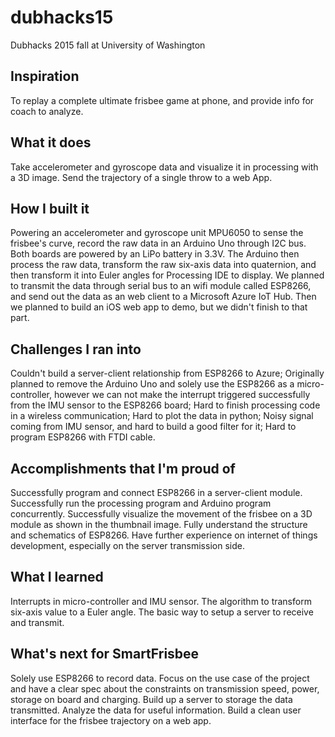 # dubhacks15
Dubhacks 2015 fall at University of Washington

## Inspiration
To replay a complete ultimate frisbee game at phone, and provide info for coach to analyze.

## What it does
Take accelerometer and gyroscope data and visualize it in processing with a 3D image. Send the trajectory of a single throw to a web App.

## How I built it
Powering an accelerometer and gyroscope unit MPU6050 to sense the frisbee's curve, record the raw data in an Arduino Uno through I2C bus. Both boards are powered by an LiPo battery in 3.3V. The Arduino then process the raw data, transform the raw six-axis data into quaternion, and then transform it into Euler angles for Processing IDE to display. We planned to transmit the data through serial bus to an wifi module called ESP8266, and send out the data as an web client to a Microsoft Azure IoT Hub. Then we planned to build an iOS web app to demo, but we didn't finish to that part.

## Challenges I ran into
Couldn't build a server-client relationship from ESP8266 to Azure; Originally planned to remove the Arduino Uno and solely use the ESP8266 as a micro-controller, however we can not make the interrupt triggered successfully from the IMU sensor to the ESP8266 board; Hard to finish processing code in a wireless communication; Hard to plot the data in python; Noisy signal coming from IMU sensor, and hard to build a good filter for it; Hard to program ESP8266 with FTDI cable.

## Accomplishments that I'm proud of
Successfully program and connect ESP8266 in a server-client module. Successfully run the processing program and Arduino program concurrently. Successfully visualize the movement of the frisbee on a 3D module as shown in the thumbnail image. Fully understand the structure and schematics of ESP8266. Have further experience on internet of things development, especially on the server transmission side.

## What I learned
Interrupts in micro-controller and IMU sensor. The algorithm to transform six-axis value to a Euler angle. The basic way to setup a server to receive and transmit.

## What's next for SmartFrisbee
Solely use ESP8266 to record data. Focus on the use case of the project and have a clear spec about the constraints on transmission speed, power, storage on board and charging. Build up a server to storage the data transmitted. Analyze the data for useful information. Build a clean user interface for the frisbee trajectory on a web app.
